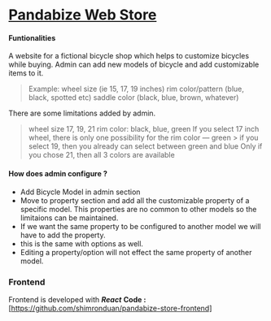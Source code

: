 # [ Pandabize Web Store ](https://pandabize-webstore.herokuapp.com/)

#### Funtionalities
A website for a fictional bicycle shop which helps to customize bicycles while buying.
Admin can add new models of bicycle and add customizable items to it.
>Example:
> wheel size (ie 15, 17, 19 inches)
> rim color/pattern (blue, black, spotted etc)
> saddle color (black, blue, brown, whatever)

There are some limitations added by admin. 
> wheel size 17, 19, 21
> rim color: black, blue, green
>If you select 17 inch wheel, there is only one possibility for the rim color — green > if you select 19, then you already can select between green and blue
> Only if you chose 21, then all 3 colors are available


#### How does admin configure ?
- Add Bicycle Model in admin section
- Move to property section  and add all the customizable property of a specific model. This properties are no common to other models so the limitaions can be maintained.
- If we want the same property to be configured to another model we will have to add the property.
- this is the same with options as well.
- Editing a property/option will not effect the same property of another model.


### Frontend
Frontend is developed with ***React***
**Code :** [https://github.com/shimronduan/pandabize-store-frontend]
